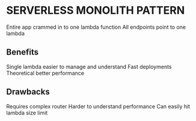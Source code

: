 # SERVERLESS MONOLITH PATTERN
Entire app crammed in to one lambda function
All endpoints point to one lambda

## Benefits
Single lambda easier to manage and understand
Fast deployments
Theoretical better performance

## Drawbacks
Requires complex router
Harder to understand performance
Can easily hit lambda size limit
